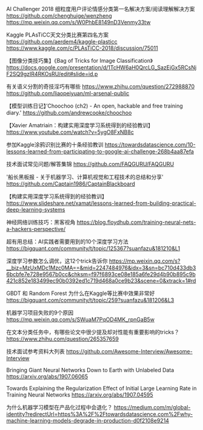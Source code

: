 AI Challenger 2018 细粒度用户评论情感分类第一名解决方案/阅读理解解决方案
https://github.com/chenghuige/wenzheng
https://mp.weixin.qq.com/s/W0PhbE8149nD3Venmy33tw

Kaggle PLAsTiCC天文分类比赛第四名方案
https://github.com/aerdem4/kaggle-plasticc
https://www.kaggle.com/c/PLAsTiCC-2018/discussion/75011

【图像分类技巧集】《Bag of Tricks for Image Classification》
https://docs.google.com/presentation/d/1TcHW6aH0QrcLG_SazEjGx5RCsNjF2SQ9gzIR4RKOsRU/edit#slide=id.p

有关语义分割的奇技淫巧有哪些
https://www.zhihu.com/question/272988870
https://github.com/liaopeiyuan/ml-arsenal-public

【模型训练日记】’Choochoo (ch2) - An open, hackable and free training diary.'
https://github.com/andrewcooke/choochoo

【Xavier Amatriain：构建实用深度学习系统得到的经验教训】
https://www.youtube.com/watch?v=5ygO8FxNB8c

参加Kaggle涂鸦识别比赛的十条经验教训
https://towardsdatascience.com/10-lessons-learned-from-participating-to-google-ai-challenge-268b4aa87efa

技术面试常见问题/解答集锦
https://github.com/FAQGURU/FAQGURU

'船长黑板报 - 关于机器学习、计算机视觉和工程技术的总结和分享'
https://github.com/Captain1986/CaptainBlackboard

【构建实用深度学习系统得到的经验教训】
https://www.slideshare.net/xamat/lessons-learned-from-building-practical-deep-learning-systems

神经网络训练技巧：黑客视角
https://blog.floydhub.com/training-neural-nets-a-hackers-perspective/


超有用总结：AI实践者需要用到的10个深度学习方法
https://bigquant.com/community/t/topic/125367?suanfazu&181210&L1

深度学习参数怎么调优，这12个trick告诉你
https://mp.weixin.qq.com/s?__biz=MzUxMDc1Mzc0MA==&mid=2247484976&idx=3&sn=bc710d433db36bcbfe7e728e9567b0cc&chksm=f97f6893ce08e185a6fe29d4b90b895c9b421c852e183499ec90b0392ed1c719d468a0ce9b23&scene=0&xtrack=1#rd

GBDT 和 Random Forest 为什么在Kaggle等比赛中效果非常好
https://bigquant.com/community/t/topic/259?suanfazu&181206&L3

机器学习项目失败的9个原因
https://mp.weixin.qq.com/s/SWuaM7PqOD4MK_rpnGaB5w

在文本分类任务中，有哪些论文中很少提及却对性能有重要影响的tricks？
https://www.zhihu.com/question/265357659

技术面试参考资料大列表
https://github.com/Awesome-Interview/Awesome-Interview

Bringing Giant Neural Networks Down to Earth with Unlabeled Data
https://arxiv.org/abs/1907.06065

Towards Explaining the Regularization Effect of Initial Large Learning Rate in Training Neural Networks
https://arxiv.org/abs/1907.04595

为什么机器学习模型在产品化过程中会退化？
https://medium.com/m/global-identity?redirectUrl=https%3A%2F%2Ftowardsdatascience.com%2Fwhy-machine-learning-models-degrade-in-production-d0f2108e9214